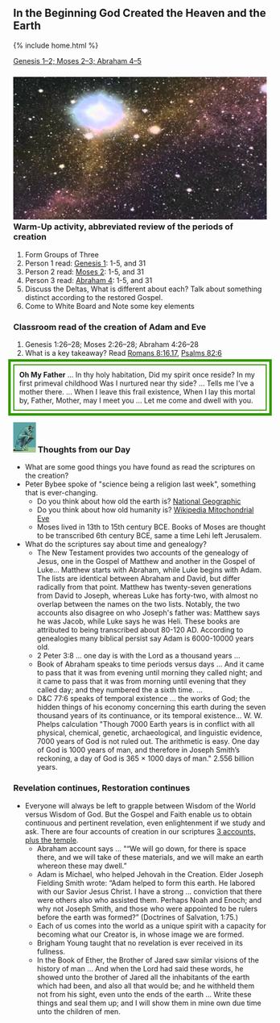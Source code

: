 ## In the Beginning God Created the Heaven and the Earth

{% include home.html %}

[Genesis 1–2; Moses 2–3; Abraham 4–5](https://abn.churchofjesuschrist.org/study/manual/come-follow-me-for-sunday-school-old-testament-2022/02?lang=eng)

### ![creation](/docs/assets/images/creation.jpeg) Warm-Up activity, abbreviated review of the periods of creation
1. Form Groups of Three
2. Person 1 read: [Genesis 1](https://abn.churchofjesuschrist.org/study/scriptures/ot/gen/1?lang=eng): 1-5, and 31
3. Person 2 read: [Moses 2](https://abn.churchofjesuschrist.org/study/scriptures/pgp/moses/2?lang=eng): 1-5, and 31
4. Person 3 read: [Abraham 4](https://abn.churchofjesuschrist.org/study/scriptures/pgp/abr/4?lang=eng): 1-5, and 31
5. Discuss the Deltas, What is different about each?  Talk about something distinct according to the restored Gospel.
6. Come to White Board and Note some key elements

### Classroom read of the creation of Adam and Eve
1. Genesis 1:26–28; Moses 2:26–28; Abraham 4:26–28
2. What is a key takeaway?  Read [Romans 8:16,17](https://abn.churchofjesuschrist.org/study/scriptures/nt/rom/8.16-17?lang=eng#p16), [Psalms 82:6](https://abn.churchofjesuschrist.org/study/scriptures/ot/ps/82.6?lang=eng#p6)

<style>
.boxBorder {
border: 2px solid #339900;
padding: 10px;
outline: #339900 solid 5px;
outline-offset: 5px;
}
</style>

<div class="boxBorder">
  <B>Oh My Father</B>
  ...
  In thy holy habitation,
  Did my spirit once reside?
  In my first primeval childhood
  Was I nurtured near thy side?
  ...
  Tells me I’ve a mother there.
  ...
  When I leave this frail existence,
  When I lay this mortal by,
  Father, Mother, may I meet you
  ...
  Let me come and dwell with you.
</div>

### <img src="/docs/assets/images/thinking.png" height="60" alt=""> Thoughts from our Day
* What are some good things you have found as read the scriptures on the creation?
* Peter Bybee spoke of "science being a religion last week", something that is ever-changing.  
    * Do you think about how old the earth is?  [National Geographic](https://www.nationalgeographic.org/article/how-did-scientists-calculate-age-earth/)
    * Do you think about how old humanity is?  [Wikipedia Mitochondrial Eve](https://en.wikipedia.org/wiki/Mitochondrial_Eve)
    * Moses lived in 13th to 15th century BCE.  Books of Moses are thought to be transcribed 6th century BCE, same a time Lehi left Jerusalem.
* What do the scriptures say about time and genealogy? 
    * The New Testament provides two accounts of the genealogy of Jesus, one in the Gospel of Matthew and another in the Gospel of Luke... Matthew starts with Abraham, while Luke begins with Adam. The lists are identical between Abraham and David, but differ radically from that point. Matthew has twenty-seven generations from David to Joseph, whereas Luke has forty-two, with almost no overlap between the names on the two lists.⁠ Notably, the two accounts also disagree on who Joseph's father was: Matthew says he was Jacob, while Luke says he was Heli.  These books are attributed to being transcribed about 80-120 AD.  According to genealogies many biblical persist say Adam is 6000-10000 years old.
    * 2 Peter 3:8 ... one day is with the Lord as a thousand years ...
    * Book of Abraham speaks to time periods versus days ... And it came to pass that it was from evening until morning they called night; and it came to pass that it was from morning until evening that they called day; and they numbered the a sixth time. ...
    * D&C 77:6 speaks of temporal existence ... the works of God; the hidden things of his economy concerning this earth during the seven thousand years of its continuance, or its temporal existence...  W. W. Phelps calculation "Though 7000 Earth years is in conflict with all physical, chemical, genetic, archaeological, and linguistic evidence, 7000 years of God is not ruled out. The arithmetic is easy. One day of God is 1000 years of man, and therefore in Joseph Smith’s reckoning, a day of God is 365 × 1000 days of man."   2.556 billion years.
   

### Revelation continues, Restoration continues
* Everyone will always be left to grapple between Wisdom of the World versus Wisdom of God. But the Gospel and Faith enable us to obtain continuous and pertinent revelation, even enlightenment if we study and ask.  There are four accounts of creation in our scriptures [3 accounts, plus the temple](https://abn.churchofjesuschrist.org/study/ensign/1986/01/four-accounts-of-the-creation?lang=eng&adobe_mc_ref=https%3A%2F%2Fwww.churchofjesuschrist.org%2Fstudy%2Fensign%2F1986%2F01%2Ffour-accounts-of-the-creation%3Flang%3Deng&adobe_mc_sdid=SDID%3D2966C9A2BF731193-23273073DDBBB7D8%7CMCORGID%3D66C5485451E56AAE0A490D45%2540AdobeOrg%7CTS%3D1642272237).
    * Abraham account says ... "“We will go down, for there is space there, and we will take of these materials, and we will make an earth whereon these may dwell.”
    * Adam is Michael, who helped Jehovah in the Creation. Elder Joseph Fielding Smith wrote: “Adam helped to form this earth. He labored with our Savior Jesus Christ. I have a strong … conviction that there were others also who assisted them. Perhaps Noah and Enoch; and why not Joseph Smith, and those who were appointed to be rulers before the earth was formed?” (Doctrines of Salvation, 1:75.)
    * Each of us comes into the world as a unique spirit with a capacity for becoming what our Creator is, in whose image we are formed.
    * Brigham Young taught that no revelation is ever received in its fullness.
    * In the Book of Ether, the Brother of Jared saw similar visions of the history of man ... And when the Lord had said these words, he showed unto the brother of Jared all the inhabitants of the earth which had been, and also all that would be; and he withheld them not from his sight, even unto the ends of the earth ... Write these things and seal them up; and I will show them in mine own due time unto the children of men.

